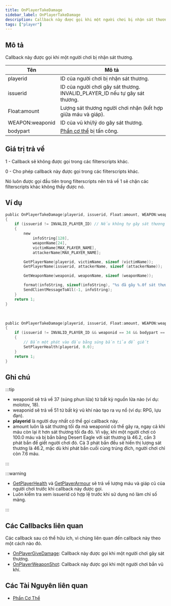 ```yaml
---
title: OnPlayerTakeDamage
sidebar_label: OnPlayerTakeDamage
description: Callback này được gọi khi một người chơi bị nhận sát thương.
tags: ["player"]
---
```


## Mô tả

Callback này được gọi khi một người chơi bị nhận sát thương.

| Tên             | Mô tả                                                                 |
|-----------------|----------------------------------------------------------------------|
| playerid        | ID của người chơi bị nhận sát thương.                                |
| issuerid        | ID của người chơi gây sát thương. INVALID_PLAYER_ID nếu tự gây sát thương. |
| Float:amount    | Lượng sát thương người chơi nhận (kết hợp giữa máu và giáp).          |
| WEAPON:weaponid | ID của vũ khí/lý do gây sát thương.                                  |
| bodypart        | [Phần cơ thể](../resources/bodyparts) bị tấn công.                   |

## Giá trị trả về

1 - Callback sẽ không được gọi trong các filterscripts khác.

0 - Cho phép callback này được gọi trong các filterscripts khác.

Nó luôn được gọi đầu tiên trong filterscripts nên trả về 1 sẽ chặn các filterscripts khác không thấy được nó.

## Ví dụ

```c
public OnPlayerTakeDamage(playerid, issuerid, Float:amount, WEAPON:weaponid, bodypart)
{
    if (issuerid != INVALID_PLAYER_ID) // Nếu không tự gây sát thương
    {
        new
            infoString[128],
            weaponName[24],
            victimName[MAX_PLAYER_NAME],
            attackerName[MAX_PLAYER_NAME];

        GetPlayerName(playerid, victimName, sizeof (victimName));
        GetPlayerName(issuerid, attackerName, sizeof (attackerName));

        GetWeaponName(weaponid, weaponName, sizeof (weaponName));

        format(infoString, sizeof(infoString), "%s đã gây %.0f sát thương cho %s, vũ khí: %s, phần cơ thể: %d", attackerName, amount, victimName, weaponName, bodypart);
        SendClientMessageToAll(-1, infoString);
    }
    return 1;
}
```

<br />

```c
public OnPlayerTakeDamage(playerid, issuerid, Float:amount, WEAPON:weaponid, bodypart)
{
    if (issuerid != INVALID_PLAYER_ID && weaponid == 34 && bodypart == 9)
    {
        // Bắn một phát vào đầu bằng súng bắn tỉa để giết
        SetPlayerHealth(playerid, 0.0);
    }
    return 1;
}
```

## Ghi chú

:::tip

- weaponid sẽ trả về 37 (súng phun lửa) từ bất kỳ nguồn lửa nào (ví dụ: molotov, 18).
- weaponid sẽ trả về 51 từ bất kỳ vũ khí nào tạo ra vụ nổ (ví dụ: RPG, lựu đạn).
- **playerid** là người duy nhất có thể gọi callback này.
- amount luôn là sát thương tối đa mà weaponid có thể gây ra, ngay cả khi máu còn lại ít hơn sát thương tối đa đó. Vì vậy, khi một người chơi có 100.0 máu và bị bắn bằng Desert Eagle với sát thương là 46.2, cần 3 phát bắn để giết người chơi đó. Cả 3 phát bắn đều sẽ hiển thị lượng sát thương là 46.2, mặc dù khi phát bắn cuối cùng trúng đích, người chơi chỉ còn 7.6 máu.

:::

:::warning

- [GetPlayerHealth](../functions/GetPlayerHealth) và [GetPlayerArmour](../functions/GetPlayerArmour) sẽ trả về lượng máu và giáp cũ của người chơi trước khi callback này được gọi.
- Luôn kiểm tra xem issuerid có hợp lệ trước khi sử dụng nó làm chỉ số mảng.

:::

## Các Callbacks liên quan

Các callback sau có thể hữu ích, vì chúng liên quan đến callback này theo một cách nào đó. 

- [OnPlayerGiveDamage](OnPlayerGiveDamage): Callback này được gọi khi một người chơi gây sát thương.
- [OnPlayerWeaponShot](OnPlayerWeaponShot): Callback này được gọi khi một người chơi bắn vũ khí.

## Các Tài Nguyên liên quan

- [Phần Cơ Thể](../resources/bodyparts)